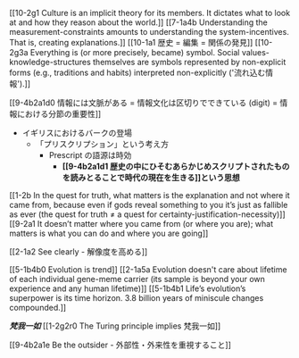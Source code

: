 [[10-2g1 Culture is an implicit theory for its members. It dictates what to look at and how they reason about the world.]]
	[[7-1a4b Understanding the measurement-constraints amounts to understanding the system-incentives. That is, creating explanations.]]
		[[10-1a1 歴史 = 編集 = 関係の発見]]
[[10-2g3a Everything is (or more precisely, became) symbol. Social values-knowledge-structures themselves are symbols represented by non-explicit forms (e.g., traditions and habits) interpreted non-explicitly ('流れ込む情報').]]

[[9-4b2a1d0 情報には文脈がある = 情報文化は区切りでできている (digit) = 情報における分節の重要性]]
- イギリスにおけるバークの登場
	- 「プリスクリプション」という考え方
		- Prescript の語源は時効
			- **[[9-4b2a1d1 歴史の中にひそむあらかじめスクリプトされたものを読みとることで時代の現在を生きる]]という思想**

[[1-2b In the quest for truth, what matters is the explanation and not where it came from, because even if gods reveal something to you it’s just as fallible as ever (the quest for truth ≠ a quest for certainty-justification-necessity)]]
[[9-2a1 It doesn’t matter where you came from (or where you are); what matters is what you can do and where you are going]]

[[2-1a2 See clearly - 解像度を高める]]

[[5-1b4b0 Evolution is trend]]
	[[2-1a5a Evolution doesn't care about lifetime of each individual gene-meme carrier (its sample is beyond your own experience and any human lifetime)]]
		[[5-1b4b1 Life’s evolution’s superpower is its time horizon. 3.8 billion years of miniscule changes compounded.]]

***梵我一如*** 
	[[1-2g2r0 The Turing principle implies 梵我一如]]

[[9-4b2a1e Be the outsider - 外部性・外来性を重視すること]]